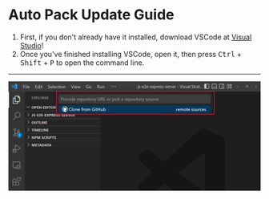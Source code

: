 # Auto Pack Update Guide
1. First, if you don't already have it installed, download VSCode at [Visual Studio](https://code.visualstudio.com/)!
2. Once you've finished installing VSCode, open it, then press <kbd>Ctrl</kbd> + <kbd>Shift</kbd> + <kbd>P</kbd> to open the command line.
---
![Command Line](images/gitcl.png)
